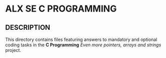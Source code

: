 ALX SE C PROGRAMMING
====================

DESCRIPTION
-----------

This directory contains files featuring answers to mandatory and optional coding tasks in the **C Programming** *Even more pointers, arrays and strings* project.
